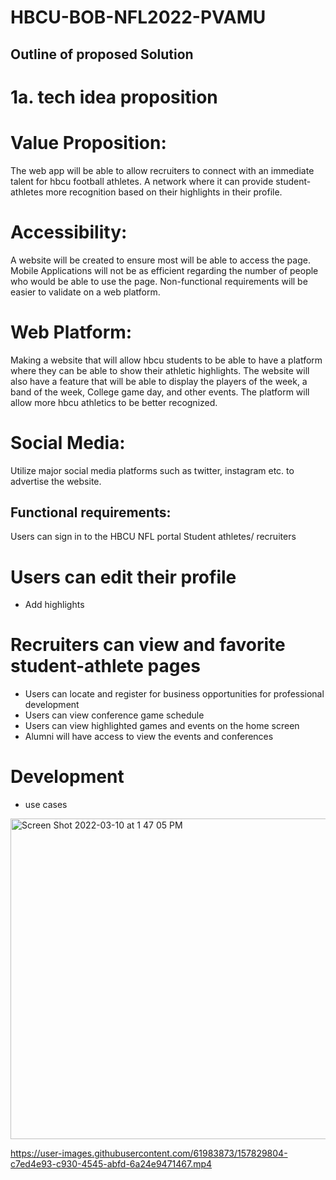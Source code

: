 # HBCU-BOB-NFL2022-PVAMU


 
## Outline of proposed Solution

# 1a. tech idea proposition 

# Value Proposition:
The web app will be able to allow recruiters to connect with an immediate talent for hbcu football athletes. A network where it can provide student-athletes more recognition based on their highlights in their profile. 

# Accessibility: 
A website will be created to ensure most will be able to access the page. Mobile Applications will not be as efficient regarding the number of people who would be able to use the page. Non-functional requirements will be easier to validate on a web platform.



# Web Platform:
Making a website that will allow hbcu students to be able to have a platform where they can be able to show their athletic highlights. The website will also have a feature that will be able to display the players of the week, a band of the week, College game day, and other events. The platform will allow more hbcu athletics to be better recognized.

# Social Media:
Utilize major social media platforms such as twitter, instagram etc. to advertise the website.
 
## Functional requirements:
Users can sign in to the HBCU NFL portal
 Student athletes/ recruiters

# Users can edit their profile
  - Add highlights
# Recruiters can view and favorite student-athlete pages
 - Users can locate and register for business opportunities for professional development
 - Users can view conference game schedule
 - Users can view highlighted games and events on the home screen
 - Alumni will have access to view the events and conferences 

# Development 
- use cases 

<img width="513" alt="Screen Shot 2022-03-10 at 1 47 05 PM" src="https://user-images.githubusercontent.com/61983873/157742949-7c97e528-a936-4c0c-9406-92fbc35a3589.png">


https://user-images.githubusercontent.com/61983873/157829804-c7ed4e93-c930-4545-abfd-6a24e9471467.mp4




